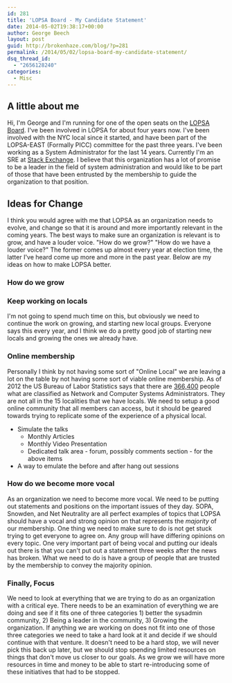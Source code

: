 ```yaml
---
id: 281
title: 'LOPSA Board - My Candidate Statement'
date: 2014-05-02T19:38:17+00:00
author: George Beech
layout: post
guid: http://brokenhaze.com/blog/?p=281
permalink: /2014/05/02/lopsa-board-my-candidate-statement/
dsq_thread_id:
  - "2656128240"
categories:
  - Misc
---
```

## A little about me

Hi, I'm George and I'm running for one of the open seats on the [LOPSA Board](https://lopsa.org/board). I've been involved in LOPSA for about four years now. I've been involved with the NYC local since it started, and have been part of the LOPSA-EAST (Formally PICC) committee for the past three years. I've been working as a System Administrator for the last 14 years. Currently I'm an SRE at [Stack Exchange](http://stackexchange.com). I believe that this organization has a lot of promise to be a leader in the field of system administration and would like to be part of those that have been entrusted by the membership to guide the organization to that position.
<!--more-->

## Ideas for Change

I think you would agree with me that LOPSA as an organization needs to evolve, and change so that it is around and more importantly relevant in the coming years. The best ways to make sure an organization is relevant is to grow, and have a louder voice. "How do we grow?" "How do we have a louder voice?" The former comes up almost every year at election time, the latter I've heard come up more and more in the past year. Below are my ideas on how to make LOPSA better.

### How **do** we grow

### Keep working on locals

I'm not going to spend much time on this, but obviously we need to continue the work on growing, and starting new local groups. Everyone says this every year, and I think we do a pretty good job of starting new locals and growing the ones we already have.

### Online membership

Personally I think by not having some sort of "Online Local" we are leaving a lot on the table by not having some sort of viable online membership. As of 2012 the US Bureau of Labor Statistics says that there are [366,400](http://www.bls.gov/ooh/computer-and-information-technology/network-and-computer-systems-administrators.htm) people what are classified as Network and Computer Systems Administrators. They are not all in the 15 localities that we have locals. We need to setup a good online community that all members can access, but it should be geared towards trying to replicate some of the experience of a physical local.

* Simulate the talks
  * Monthly Articles
  * Monthly Video Presentation
  * Dedicated talk area - forum, possibly comments section - for the above items
* A way to emulate the before and after hang out sessions

### How do we become more vocal

As an organization we need to become more vocal. We need to be putting out statements and positions on the important issues of they day. SOPA, Snowden, and Net Neutrality are all perfect examples of topics that LOPSA should have a vocal and strong opinion on that represents the _majority_ of our membership. One thing we need to make sure to do is not get stuck trying to get everyone to agree on. Any group will have differing opinions on every topic. One very important part of being vocal and putting our ideals out there is that you can't put out a statement three weeks after the news has broken. What we need to do is have a group of people that are trusted by the membership to convey the majority opinion.

### Finally, Focus

We need to look at everything that we are trying to do as an organization with a critical eye. There needs to be an examination of everything we are doing and see if it fits one of three categories 1) better the sysadmin community, 2) Being a leader in the community, 3) Growing the organization. If anything we are working on does not fit into one of those three categories we need to take a hard look at it and decide if we should continue with that venture. It doesn't need to be a hard stop, we will never pick this back up later, but we should stop spending limited resources on things that don't move us closer to our goals. As we grow we will have more resources in time and money to be able to start re-introducing some of these initiatives that had to be stopped.